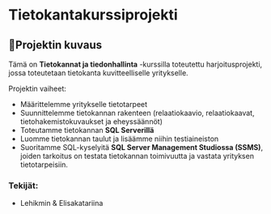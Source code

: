 # Tietokantakurssiprojekti

## 📌Projektin kuvaus
Tämä on **Tietokannat ja tiedonhallinta** -kurssilla toteutettu harjoitusprojekti, jossa toteutetaan tietokanta kuvitteelliselle yritykselle.

Projektin vaiheet:
- Määrittelemme yritykselle tietotarpeet
- Suunnittelemme tietokannan rakenteen (relaatiokaavio, relaatiokaavat, tietohakemistokuvaukset ja eheyssäännöt)
- Toteutamme tietokannan **SQL Serverillä**
- Luomme tietokannan taulut ja lisäämme niihin testiaineiston
- Suoritamme SQL-kyselyitä **SQL Server Management Studiossa (SSMS)**, joiden tarkoitus on testata tietokannan toimivuutta ja vastata yrityksen tietotarpeisiin.

### Tekijät: 
- Lehikmin & Elisakatariina
